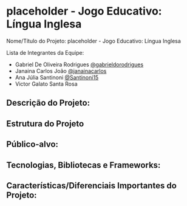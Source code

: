 # placeholder - Jogo Educativo: Língua Inglesa
Nome/Título do Projeto: placeholder - Jogo Educativo: Língua Inglesa

Lista de Integrantes da Equipe: 
- Gabriel De Oliveira Rodrigues [@gabrieldorodrigues](https://github.com/gabrieldorodrigues)
- Janaina Carlos João [@janainacarlos](https://github.com/janainacarlos)
- Ana Júlia Santinoni [@Santinoni15](https://github.com/Santinoni15)
- Victor Galato Santa Rosa

## Descrição do Projeto: 

## Estrutura do Projeto

## Público-alvo: 

## Tecnologias, Bibliotecas e Frameworks: 

## Características/Diferenciais Importantes do Projeto: 

